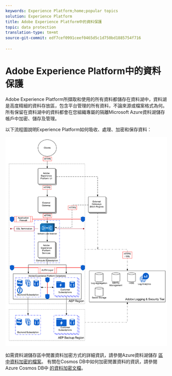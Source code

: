 ```yaml
---
keywords: Experience Platform;home;popular topics
solution: Experience Platform
title: Adobe Experience Platform中的資料保護
topic: data protection
translation-type: tm+mt
source-git-commit: edf7cef0991ceef0465d5c1d750bd1885754f716

---
```



# Adobe Experience Platform中的資料保護

Adobe Experience Platform所擷取和使用的所有資料都儲存在資料湖中，資料湖是高度精細的資料存放區，包含平台管理的所有資料，不論來源或檔案格式為何。 所有保留在資料湖中的資料都會在您組織專屬的隔離Microsoft Azure資料湖儲存帳戶中加密、儲存及管理。

以下流程圖說明Experience Platform如何吸收、處理、加密和保存資料：

![](images/data-protection/flow.png)

如需資料湖儲存區中閒置資料加密方式的詳細資訊，請參閱Azure資料湖儲存 [區中資料加密的檔案](https://docs.microsoft.com/en-us/azure/data-lake-store/data-lake-store-encryption)。 有關在Cosmos DB中如何加密閒置資料的資訊，請參閱Azure Cosmos DB中 [的資料加密文檔](https://docs.microsoft.com/en-us/azure/cosmos-db/database-encryption-at-rest)。